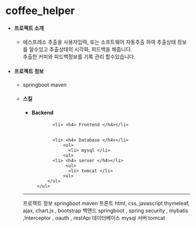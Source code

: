 # coffee_helper



<ul>
  <li> <h4>프로젝트 소개</h4> </li>
      <ul>
        <li>
            <p>
               에스프레소 추출을 사용자입력, 또는 소프트웨어 자동추출 하여 추출상태 정보를 알수있고 추출상태의 시각화, 피드백을 해줍니다.<br>
                 추출한 커피와 피드백정보를 기록 관리 할수있습니다. 
            </p>
         </li>
      </ul>
   <li> <h4> 프로젝트 정보 </h4> </li>
      <ul>
        <li> springboot maven </li>
        <li> <h4> 스킬 </h4></li>
      <ul>
            <li> <h4> Backend </h4></li>
              
            <li> <h4> Frontend </h4></li>
            
            
            <li> <h4> Database </h4></li>
                <ul>
                  <li> mysql </li>
                <ul>
            <li> <h4> server </h4></li>
                 <ul>
                  <li> tomcat </li>
                <ul>
          </ul>  
      </ul>
</ul>
<hr>

프로젝트 정보 springboot maven 
프론트 html, css, javascript thymeleaf, ajax, chart.js , bootstrap
백앤드 springboot , spring security , mybatis ,Interceptor , oauth , restApi
데이터베이스 mysql
서버 tomcat

